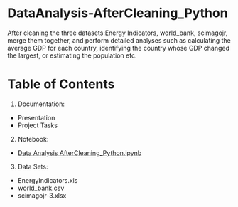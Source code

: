 # DataAnalysis-AfterCleaning_Python
After cleaning the three datasets:Energy Indicators, world_bank, scimagojr, merge them together, and perform detailed analyses such as calculating the average GDP for each country, identifying the country whose GDP changed the largest, or estimating the population etc.

# Table of Contents
1. Documentation:
-  Presentation
-  Project Tasks
2. Notebook:
- [Data Analysis AfterCleaning_Python.ipynb](https://github.com/Xue-Liu-Alexia/DataAnalysis-AfterCleaning_Python/blob/main/Data%20Analysis%20AfterCleaning_Python.ipynb)
3. Data Sets:
- EnergyIndicators.xls
- world_bank.csv
- scimagojr-3.xlsx
